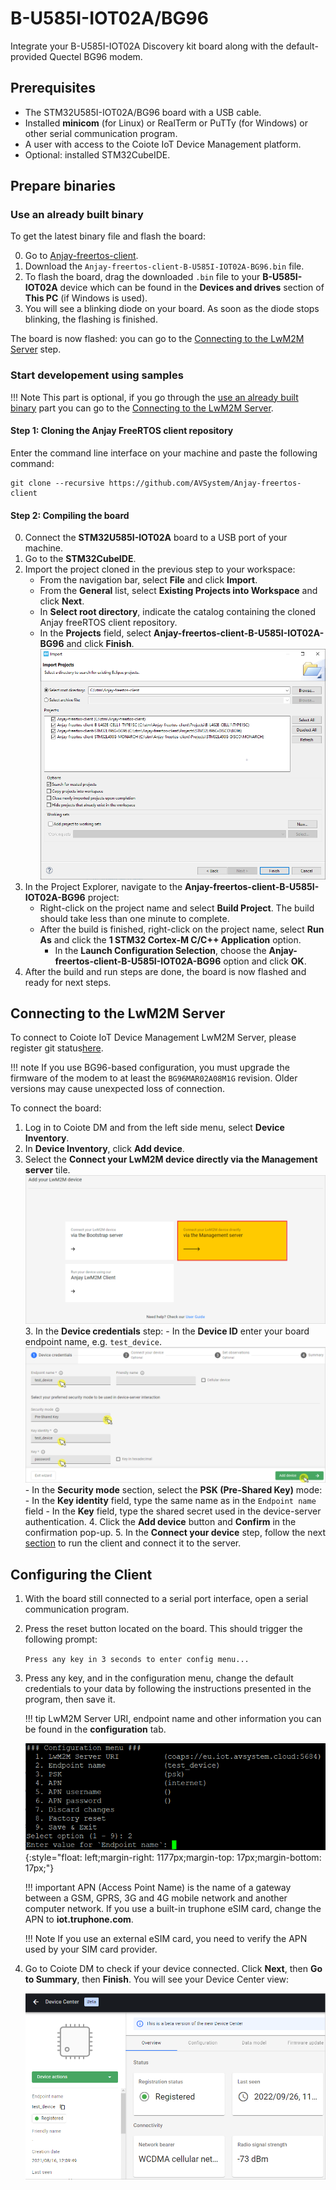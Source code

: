 # B-U585I-IOT02A/BG96

Integrate your B-U585I-IOT02A Discovery kit board along with the default-provided Quectel BG96 modem.

## Prerequisites

- The STM32U585I-IOT02A/BG96 board with a USB cable.
- Installed **minicom** (for Linux) or RealTerm or PuTTy (for Windows) or other serial communication program.
- A user with access to the Coiote IoT Device Management platform.
- Optional: installed STM32CubeIDE.

## Prepare binaries
### Use an already built binary

To get the latest binary file and flash the board:

0. Go to [Anjay-freertos-client](https://github.com/AVSystem/Anjay-freertos-client/releases/).
0. Download the `Anjay-freertos-client-B-U585I-IOT02A-BG96.bin` file.
0. To flash the board, drag the downloaded `.bin` file to your **B-U585I-IOT02A** device which can be found in the **Devices and drives** section of **This PC** (if Windows is used).
0. You will see a blinking diode on your board. As soon as the diode stops blinking, the flashing is finished.

The board is now flashed: you can go to the [Connecting to the LwM2M Server](#connecting-to-the-lwm2m-server) step.

### Start developement using samples

!!! Note
    This part is optional, if you go through the [use an already built binary](#use-an-already-built-binary) part you can go to the [Connecting to the LwM2M Server](#connecting-to-the-lwm2m-server).

#### Step 1: Cloning the Anjay FreeRTOS client repository

Enter the command line interface on your machine and paste the following command:

   ```
   git clone --recursive https://github.com/AVSystem/Anjay-freertos-client
   ```

#### Step 2: Compiling the board

0. Connect the **STM32U585I-IOT02A** board to a USB port of your machine.
0. Go to the **STM32CubeIDE**.
0. Import the project cloned in the previous step to your workspace:
    - From the navigation bar, select **File** and click **Import**.
    - From the **General** list, select **Existing Projects into Workspace** and click **Next**.
    - In **Select root directory**, indicate the catalog containing the cloned Anjay freeRTOS client repository.
    - In the **Projects** field, select **Anjay-freertos-client-B-U585I-IOT02A-BG96** and click **Finish**.
    ![Import project](images/import.PNG "Import project")
0. In the Project Explorer, navigate to the **Anjay-freertos-client-B-U585I-IOT02A-BG96** project:
    - Right-click on the project name and select **Build Project**. The build should take less than one minute to complete.
    - After the build is finished, right-click on the project name, select **Run As** and click the **1 STM32 Cortex-M C/C++ Application** option.
        - In the **Launch Configuration Selection**, choose the **Anjay-freertos-client-B-U585I-IOT02A-BG96** option and click **OK**.
0. After the build and run steps are done, the board is now flashed and ready for next steps.

## Connecting to the LwM2M Server

To connect to Coiote IoT Device Management LwM2M Server, please register git status[here](https://eu.iot.avsystem.cloud).

!!! note
    If you use BG96-based configuration, you must upgrade the firmware of the modem to at least the `BG96MAR02A08M1G` revision. Older versions may cause unexpected loss of connection.

To connect the board:

1. Log in to Coiote DM and from the left side menu, select **Device Inventory**.
2. In **Device Inventory**, click **Add device**.
3. Select the **Connect your LwM2M device directly via the Management server** tile.
       ![Add via Mgmt](images/mgmt_tile.png "Add via Mgmt")
    3. In the **Device credentials** step:
         - In the **Device ID** enter your board endpoint name, e.g. `test_device`.
             ![Device credentials step](images/add_mgmt_quick.png "Device credentials step")
         - In the **Security mode** section, select the **PSK (Pre-Shared Key)** mode:
              - In the **Key identity** field, type the same name as in the `Endpoint name` field
              - In the **Key** field, type the shared secret used in the device-server authentication.
    4. Click the **Add device** button and **Confirm** in the confirmation pop-up.
    5. In the **Connect your device** step, follow the next [section](#configuring-the-client) to run the client and connect it to the server.

## Configuring the Client

1. With the board still connected to a serial port interface, open a serial communication program.
2. Press the reset button located on the board. This should trigger the following prompt:

    ``Press any key in 3 seconds to enter config menu...``

3. Press any key, and in the configuration menu, change the default credentials to your data by following the instructions presented in the program, then save it.

    !!! tip
        LwM2M Server URI, endpoint name and other information you can be found in the **configuration** tab.

    ![Client configuration](images/config_menu1.png "Client configuration"){:style="float: left;margin-right: 1177px;margin-top: 17px;margin-bottom: 17px;"}

    !!! important
        APN (Access Point Name) is the name of a gateway between a GSM, GPRS, 3G and 4G mobile network and another computer network. If you use a built-in truphone eSIM card, change the APN to **iot.truphone.com**.

    !!! Note
        If you use an external eSIM card, you need to verify the APN used by your SIM card provider.

4. Go to Coiote DM to check if your device connected. Click **Next**, then **Go to Summary**, then **Finish**. You will see your Device Center view:

    ![Registered device](images/registered_device.png "Registered device")
